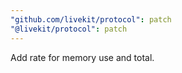 ```yaml
---
"github.com/livekit/protocol": patch
"@livekit/protocol": patch
---
```


Add rate for memory use and total.
